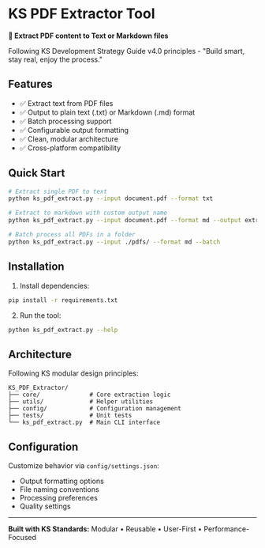 # KS PDF Extractor Tool

**🔧 Extract PDF content to Text or Markdown files**

Following KS Development Strategy Guide v4.0 principles - "Build smart, stay real, enjoy the process."

## Features

- ✅ Extract text from PDF files
- ✅ Output to plain text (.txt) or Markdown (.md) format
- ✅ Batch processing support
- ✅ Configurable output formatting
- ✅ Clean, modular architecture
- ✅ Cross-platform compatibility

## Quick Start

```bash
# Extract single PDF to text
python ks_pdf_extract.py --input document.pdf --format txt

# Extract to markdown with custom output name
python ks_pdf_extract.py --input document.pdf --format md --output extracted_content.md

# Batch process all PDFs in a folder
python ks_pdf_extract.py --input ./pdfs/ --format md --batch
```

## Installation

1. Install dependencies:
```bash
pip install -r requirements.txt
```

2. Run the tool:
```bash
python ks_pdf_extract.py --help
```

## Architecture

Following KS modular design principles:

```
KS_PDF_Extractor/
├── core/              # Core extraction logic
├── utils/             # Helper utilities
├── config/            # Configuration management
├── tests/             # Unit tests
└── ks_pdf_extract.py  # Main CLI interface
```

## Configuration

Customize behavior via `config/settings.json`:

- Output formatting options
- File naming conventions
- Processing preferences
- Quality settings

---

**Built with KS Standards:** Modular • Reusable • User-First • Performance-Focused